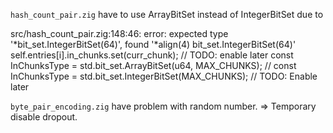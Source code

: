 `hash_count_pair.zig` have to use ArrayBitSet instead of IntegerBitSet due to

src/hash_count_pair.zig:148:46: error: expected type '*bit_set.IntegerBitSet(64)', found '*align(4) bit_set.IntegerBitSet(64)'
                    self.entries[i].in_chunks.set(curr_chunk); // TODO: enable later
const InChunksType = std.bit_set.ArrayBitSet(u64, MAX_CHUNKS);
// const InChunksType = std.bit_set.IntegerBitSet(MAX_CHUNKS); // TODO: Enable later

`byte_pair_encoding.zig` have problem with random number. => Temporary disable dropout.